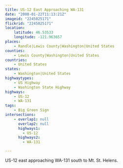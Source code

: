 ```yaml
---
title: US-12 East Approaching WA-131
date: "2008-01-22T11:13:21Z"
imageid: "2245025171"
flickrid: "2245025171"
location:
    latitude: 46.53533
    longitude: -121.963657
places:
    - Randle|Lewis County|Washington|United States
counties:
    - Lewis County|Washington|United States
countries:
    - United States
states:
    - Washington|United States
highwaytypes:
    - US Highway
    - Washington State Highway
highways:
    - US-12
    - WA-131
tags:
    - Big Green Sign
intersections:
    - overlap1: null
      overlap2: null
      highways1:
        - US-12
      highways2:
        - WA-131

---
```

US-12 east approaching WA-131 south to Mt. St. Helens.